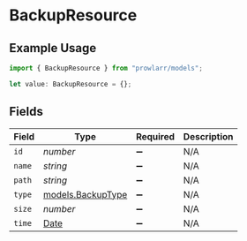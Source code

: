 # BackupResource

## Example Usage

```typescript
import { BackupResource } from "prowlarr/models";

let value: BackupResource = {};
```

## Fields

| Field                                                                                         | Type                                                                                          | Required                                                                                      | Description                                                                                   |
| --------------------------------------------------------------------------------------------- | --------------------------------------------------------------------------------------------- | --------------------------------------------------------------------------------------------- | --------------------------------------------------------------------------------------------- |
| `id`                                                                                          | *number*                                                                                      | :heavy_minus_sign:                                                                            | N/A                                                                                           |
| `name`                                                                                        | *string*                                                                                      | :heavy_minus_sign:                                                                            | N/A                                                                                           |
| `path`                                                                                        | *string*                                                                                      | :heavy_minus_sign:                                                                            | N/A                                                                                           |
| `type`                                                                                        | [models.BackupType](../models/backuptype.md)                                                  | :heavy_minus_sign:                                                                            | N/A                                                                                           |
| `size`                                                                                        | *number*                                                                                      | :heavy_minus_sign:                                                                            | N/A                                                                                           |
| `time`                                                                                        | [Date](https://developer.mozilla.org/en-US/docs/Web/JavaScript/Reference/Global_Objects/Date) | :heavy_minus_sign:                                                                            | N/A                                                                                           |
